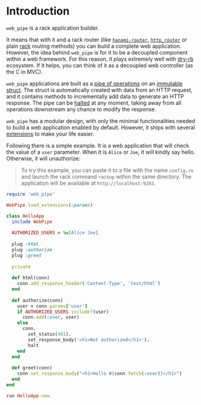 # Introduction

`web_pipe` is a rack application builder.

It means that with it and a rack router (like
[`hanami-router`](https://github.com/hanami/router),
[`http_router`](https://github.com/joshbuddy/http_router) or plain
[rack](https://github.com/rack/rack) routing methods) you can build a complete
web application.  However, the idea behind `web_pipe` is for it to be a
decoupled component within a web framework.  For this reason, it plays
extremely well with [dry-rb](https://dry-rb.org/) ecosystem. If it helps, you
can think of it as a decoupled web controller (as the C in MVC).

`web_pipe` applications are built as a [pipe of
operations](design_model.md) on an [immutable
struct](connection_struct.md). The struct is automatically created
with data from an HTTP request, and it contains methods to
incrementally add data to generate an HTTP response. The pipe can
be [halted](connection_struct/halting_the_pipe.md) at any moment,
taking away from all operations downstream any chance to modify the
response.

`web_pipe` has a modular design, with only the minimal functionalities needed
to build a web application enabled by default. However, it ships with several
[extensions](extensions.md) to make your life easier.

Following there is a simple example. It is a web application that will check
the value of a `user` parameter. When it is `Alice` or `Joe`, it will kindly
say hello. Otherwise, it will unauthorize:

> To try this example, you can paste it to a file with the name `config.ru` and
launch the rack command `rackup` within the same directory. The application
will be available at `http://localhost:9292`.

```ruby
require 'web_pipe'

WebPipe.load_extensions(:params)

class HelloApp
  include WebPipe
  
  AUTHORIZED_USERS = %w[Alice Joe]
  
  plug :html
  plug :authorize
  plug :greet
  
  private
  
  def html(conn)
    conn.add_response_header('Content-Type', 'text/html')
  end
  
  def authorize(conn)
    user = conn.params['user']
    if AUTHORIZED_USERS.include?(user)
      conn.add(:user, user)
    else
      conn.
        set_status(401).
        set_response_body('<h1>Not authorized</h1>').
        halt
    end
  end
  
  def greet(conn)
    conn.set_response_body("<h1>Hello #{conn.fetch(:user)}</h1>")
  end
end

run HelloApp.new
```
